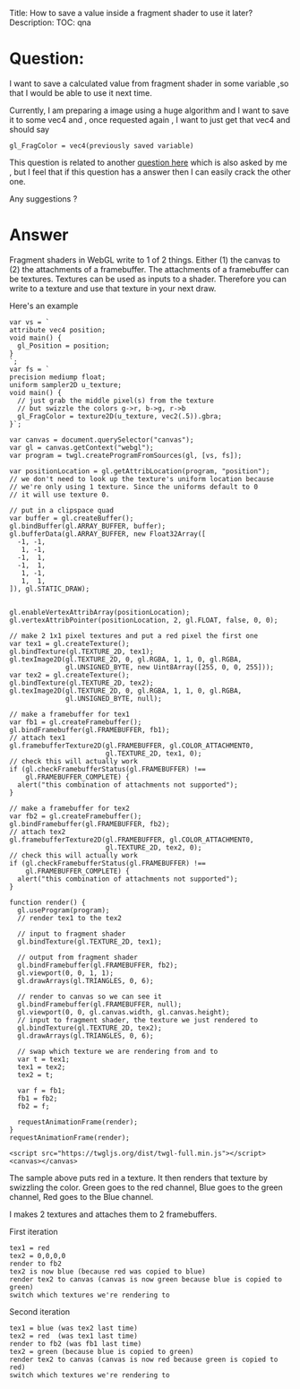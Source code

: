 Title: How to save a value inside a fragment shader to use it later?
Description:
TOC: qna

# Question:

I want to save a calculated value from fragment shader in some variable ,so that I would be able to use it next time.

Currently, I am preparing a image using a huge algorithm and I want to save it to some vec4 and , once requested again , I want to just get that vec4 and should say

 `gl_FragColor = vec4(previously saved variable)`

This question is related to another [question here](https://stackoverflow.com/questions/38178723/how-to-apply-multiple-image-processing-in-webgl-with-two-or-more-separate-color) which is also asked by me , but I feel that if this question has a answer then I can easily crack the other one.

Any suggestions ?

# Answer

Fragment shaders in WebGL write to 1 of 2 things. Either (1) the canvas to (2) the attachments of a framebuffer. The attachments of a framebuffer can be textures. Textures can be used as inputs to a shader. Therefore you can write to a texture and use that texture in your next draw.

Here's an example 

<!-- begin snippet: js hide: false console: true babel: false -->

<!-- language: lang-js -->

    var vs = `
    attribute vec4 position;
    void main() {
      gl_Position = position;
    }
    `;
    var fs = `
    precision mediump float;
    uniform sampler2D u_texture;
    void main() {
      // just grab the middle pixel(s) from the texture
      // but swizzle the colors g->r, b->g, r->b
      gl_FragColor = texture2D(u_texture, vec2(.5)).gbra;
    }`;

    var canvas = document.querySelector("canvas");
    var gl = canvas.getContext("webgl");
    var program = twgl.createProgramFromSources(gl, [vs, fs]);

    var positionLocation = gl.getAttribLocation(program, "position");
    // we don't need to look up the texture's uniform location because
    // we're only using 1 texture. Since the uniforms default to 0
    // it will use texture 0.

    // put in a clipspace quad
    var buffer = gl.createBuffer();
    gl.bindBuffer(gl.ARRAY_BUFFER, buffer);
    gl.bufferData(gl.ARRAY_BUFFER, new Float32Array([
      -1, -1,
       1, -1,
      -1,  1,
      -1,  1,
       1, -1,
       1,  1,
    ]), gl.STATIC_DRAW);
      

    gl.enableVertexAttribArray(positionLocation);
    gl.vertexAttribPointer(positionLocation, 2, gl.FLOAT, false, 0, 0);

    // make 2 1x1 pixel textures and put a red pixel the first one
    var tex1 = gl.createTexture();
    gl.bindTexture(gl.TEXTURE_2D, tex1);
    gl.texImage2D(gl.TEXTURE_2D, 0, gl.RGBA, 1, 1, 0, gl.RGBA,
                  gl.UNSIGNED_BYTE, new Uint8Array([255, 0, 0, 255]));
    var tex2 = gl.createTexture();
    gl.bindTexture(gl.TEXTURE_2D, tex2);
    gl.texImage2D(gl.TEXTURE_2D, 0, gl.RGBA, 1, 1, 0, gl.RGBA,
                  gl.UNSIGNED_BYTE, null);

    // make a framebuffer for tex1
    var fb1 = gl.createFramebuffer();
    gl.bindFramebuffer(gl.FRAMEBUFFER, fb1);
    // attach tex1
    gl.framebufferTexture2D(gl.FRAMEBUFFER, gl.COLOR_ATTACHMENT0, 
                            gl.TEXTURE_2D, tex1, 0);
    // check this will actually work
    if (gl.checkFramebufferStatus(gl.FRAMEBUFFER) !==
        gl.FRAMEBUFFER_COMPLETE) {
      alert("this combination of attachments not supported");
    }

    // make a framebuffer for tex2
    var fb2 = gl.createFramebuffer();
    gl.bindFramebuffer(gl.FRAMEBUFFER, fb2);
    // attach tex2
    gl.framebufferTexture2D(gl.FRAMEBUFFER, gl.COLOR_ATTACHMENT0, 
                            gl.TEXTURE_2D, tex2, 0);
    // check this will actually work
    if (gl.checkFramebufferStatus(gl.FRAMEBUFFER) !==
        gl.FRAMEBUFFER_COMPLETE) {
      alert("this combination of attachments not supported");
    }

    function render() {
      gl.useProgram(program);
      // render tex1 to the tex2
      
      // input to fragment shader
      gl.bindTexture(gl.TEXTURE_2D, tex1);  
      
      // output from fragment shader
      gl.bindFramebuffer(gl.FRAMEBUFFER, fb2);  
      gl.viewport(0, 0, 1, 1);
      gl.drawArrays(gl.TRIANGLES, 0, 6);
      
      // render to canvas so we can see it
      gl.bindFramebuffer(gl.FRAMEBUFFER, null);
      gl.viewport(0, 0, gl.canvas.width, gl.canvas.height);
      // input to fragment shader, the texture we just rendered to
      gl.bindTexture(gl.TEXTURE_2D, tex2);
      gl.drawArrays(gl.TRIANGLES, 0, 6);
      
      // swap which texture we are rendering from and to
      var t = tex1;
      tex1 = tex2;
      tex2 = t;
      
      var f = fb1;
      fb1 = fb2;
      fb2 = f;
      
      requestAnimationFrame(render);
    }
    requestAnimationFrame(render);







<!-- language: lang-html -->

    <script src="https://twgljs.org/dist/twgl-full.min.js"></script>
    <canvas></canvas>


<!-- end snippet -->

The sample above puts red in a texture. It then renders that texture by swizzling the color. Green goes to the red channel, Blue goes to the green channel, Red goes to the Blue channel.

I makes 2 textures and attaches them to 2 framebuffers.

First iteration

    tex1 = red
    tex2 = 0,0,0,0
    render to fb2
    tex2 is now blue (because red was copied to blue)
    render tex2 to canvas (canvas is now green because blue is copied to green)
    switch which textures we're rendering to

Second iteration

    tex1 = blue (was tex2 last time) 
    tex2 = red  (was tex1 last time)
    render to fb2 (was fb1 last time)
    tex2 = green (because blue is copied to green)
    render tex2 to canvas (canvas is now red because green is copied to red)
    switch which textures we're rendering to


